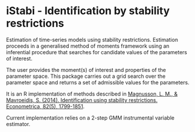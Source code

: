 # iStabi - Identification by stability restrictions
Estimation of time-series models using stability restrictions. Estimation proceeds in a generalised method of moments framework using an inferential procedure that searches for candidate values of the parameters of interest.

The user provides the moment(s) of interest and properties of the parameter space. This package carries out a grid search over the parameter space and returns a set of admissible values for the parameters.

It is an R implementation of methods described in [Magnusson, L. M., \& Mavroeidis, S. (2014). Identification using stability restrictions. Econometrica, 82(5), 1799-1851](http://dx.doi.org/10.3982/ECTA9612).

Current implementation relies on a 2-step GMM instrumental variable estimator.
